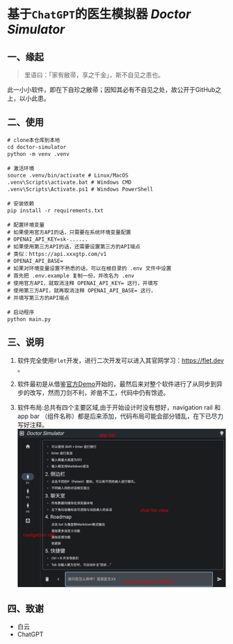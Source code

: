 # 基于`ChatGPT`的医生模拟器 _Doctor Simulator_

## 一、缘起
> 里语曰：「家有敝帚，享之千金」，斯不自见之患也。

此一小小软件，即在下自珍之敝帚；因知其必有不自见之处，故公开于GitHub之上，以小此患。

## 二、使用
```
# clone本仓库到本地
cd doctor-simulator
python -m venv .venv

# 激活环境
source .venv/bin/activate # Linux/MacOS
.venv\Scripts\activate.bat # Windows CMD
.venv\Scripts\Activate.ps1 # Windows PowerShell

# 安装依赖
pip install -r requirements.txt

# 配置环境变量
# 如果使用官方API的话，只需要在系统环境变量配置
# OPENAI_API_KEY=sk-......
# 如果使用第三方API的话，还需要设置第三方的API端点
# 类似：https://api.xxxgtp.com/v1
# OPENAI_API_BASE=
# 如果对环境变量设置不熟悉的话，可以在根目录的 .env 文件中设置
# 首先把 .env.example 复制一份，并改名为 .env
# 使用官方API，就取消注释 OPENAI_API_KEY= 这行，并填写
# 使用第三方API，就再取消注释 OPENAI_API_BASE= 这行，
# 并填写第三方的API端点

# 启动程序
python main.py

```

## 三、说明
1. 软件完全使用`Flet`开发，进行二次开发可以进入其官网学习：https://flet.dev 。

2. 软件最初是从借鉴[官方Demo](https://flet.dev/docs/tutorials/python-realtime-chat)开始的，最然后来对整个软件进行了从同步到异步的改写，然而刀剑不利，斧凿不工，代码中仍有馀迹。

3. 软件布局:总共有四个主要区域,由于开始设计时没有想好，navigation rail 和 app bar （组件名称）都是后来添加，代码布局可能会部分错乱，在下已尽力写好注释。
![软件截图](/assets/img/1.png)



## 四、致谢

- 白云
- ChatGPT
